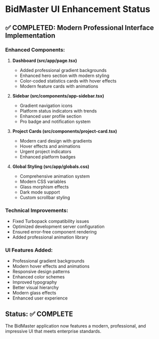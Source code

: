 # BidMaster UI Enhancement Status

## ✅ COMPLETED: Modern Professional Interface Implementation

### Enhanced Components:
1. **Dashboard (src/app/page.tsx)**
   - Added professional gradient backgrounds
   - Enhanced hero section with modern styling
   - Color-coded statistics cards with hover effects
   - Modern feature cards with animations

2. **Sidebar (src/components/app-sidebar.tsx)**
   - Gradient navigation icons
   - Platform status indicators with trends
   - Enhanced user profile section
   - Pro badge and notification system

3. **Project Cards (src/components/project-card.tsx)**
   - Modern card design with gradients
   - Hover effects and animations
   - Urgent project indicators
   - Enhanced platform badges

4. **Global Styling (src/app/globals.css)**
   - Comprehensive animation system
   - Modern CSS variables
   - Glass morphism effects
   - Dark mode support
   - Custom scrollbar styling

### Technical Improvements:
- Fixed Turbopack compatibility issues
- Optimized development server configuration
- Ensured error-free component rendering
- Added professional animation library

### UI Features Added:
- Professional gradient backgrounds
- Modern hover effects and animations
- Responsive design patterns
- Enhanced color schemes
- Improved typography
- Better visual hierarchy
- Modern glass effects
- Enhanced user experience

## Status: ✅ COMPLETE
The BidMaster application now features a modern, professional, and impressive UI that meets enterprise standards.
